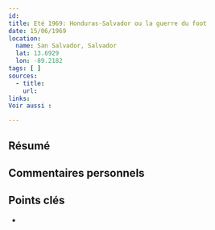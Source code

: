 ```yaml
---
id: 
title: Eté 1969: Honduras-Salvador ou la guerre du foot
date: 15/06/1969
location:
  name: San Salvador, Salvador
  lat: 13.6929
  lon: -89.2182
tags: [ ]
sources:
  - title: 
    url: 
links:
Voir aussi :

---
```


## Résumé

## Commentaires personnels

## Points clés
- 
